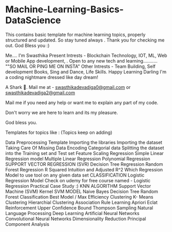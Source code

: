 # Machine-Learning-Basics-DataScience

This contains basic template for machine learning topics, properly structured and updated. So stay tuned always . 
Thank you for checking me out. God Bless you :)





Me.... I'm Swasthika
Present Intrests - Blockchain Technology, IOT, ML, Web or Mobile App development, . Open to any new tech and learning........... ""SO MAIL OR PING ME ON INSTA" Other Intrests - Team Building, Self development Books, Sing and Dance, Life Skills. Happy Learning Darling I'm a coding nightmare dressed like day dream!

A Shark 🦈. Mail me at - swasthikadevadiga0@gmail.com or swasthikadevadiga2@gmail.com

Mail me if you need any help or want me to explain any part of my code.

Don't worry we are here to learn and its my pleasure.

God bless you.

Templates for topics like : (Topics keep on adding)

Data Preprocessing Template
Importing the libraries
Importing the dataset
Taking Care Of Missing Data
Encoding Categorial data
Splitting the dataset into the Training set and Test set
Feature Scaling
Regression
Simple Linear Regression model
Multiple Linear Regression
Polynomial Regression
SUPPORT VECTOR REGRESSION (SVR)
Decision Tree Regression
Random Forest Regression
R Squared Intuition and Adjusted R^2
Which Regression Model to use tool on any given data set
CLASSIFICATION
Logistic Regression Model
Check on udemy for free course named - Logistic Regression Practical Case Study :)
KNN ALGORITHM
Support Vector Machine (SVM)
Kernel SVM MODEL
Naive Bayes
Decision Tree
Random Forest Classification
Best Model / Max Efficiency
Clustering
K- Means Clustering
Hierarchial Clustering
Association Rule Learning
Apriori
Eclat
Reinforcement
Upper Confidence Bound
Thompson Sampling
Natural Language Processing
Deep Learning
Artificial Neural Networks
Convolutional Neural Networks
Dimensionality Reduction
Principal Component Analysis
